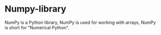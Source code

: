 # Numpy-library
NumPy is a Python library, NumPy is used for working with arrays, NumPy is short for "Numerical Python".
